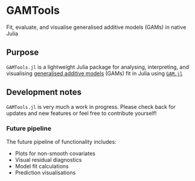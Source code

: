 # GAMTools

Fit, evaluate, and visualise generalised additive models (GAMs) in native Julia

## Purpose

`GAMTools.jl` is a lightweight Julia package for analysing, interpreting, and visualising [generalised additive models](https://en.wikipedia.org/wiki/Generalized_additive_model) (GAMs) fit in Julia using [`GAM.jl`](https://github.com/hendersontrent/GAM.jl)

## Development notes

`GAMTools.jl` is very much a work in progress. Please check back for updates and new features or feel free to contribute yourself!

### Future pipeline

The future pipeline of functionality includes:

* Plots for non-smooth covariates
* Visual residual diagnostics
* Model fit calculations
* Prediction visualisations
